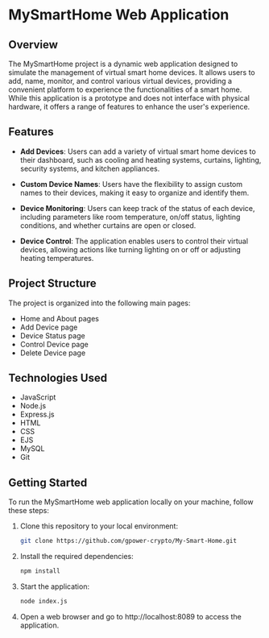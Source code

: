 # MySmartHome Web Application

## Overview

The MySmartHome project is a dynamic web application designed to simulate the management of virtual smart home devices. It allows users to add, name, monitor, and control various virtual devices, providing a convenient platform to experience the functionalities of a smart home. While this application is a prototype and does not interface with physical hardware, it offers a range of features to enhance the user's experience.

## Features

- **Add Devices**: Users can add a variety of virtual smart home devices to their dashboard, such as cooling and heating systems, curtains, lighting, security systems, and kitchen appliances.

- **Custom Device Names**: Users have the flexibility to assign custom names to their devices, making it easy to organize and identify them.

- **Device Monitoring**: Users can keep track of the status of each device, including parameters like room temperature, on/off status, lighting conditions, and whether curtains are open or closed.

- **Device Control**: The application enables users to control their virtual devices, allowing actions like turning lighting on or off or adjusting heating temperatures.

## Project Structure

The project is organized into the following main pages:

- Home and About pages
- Add Device page
- Device Status page
- Control Device page
- Delete Device page

## Technologies Used

- JavaScript
- Node.js
- Express.js
- HTML
- CSS
- EJS
- MySQL
- Git

## Getting Started

To run the MySmartHome web application locally on your machine, follow these steps:

1. Clone this repository to your local environment:

   ```bash
   git clone https://github.com/gpower-crypto/My-Smart-Home.git

2. Install the required dependencies:
   
   ```bash
   npm install
   ```

3. Start the application:
  
   ```bash
   node index.js
   ```
4. Open a web browser and go to http://localhost:8089 to access the application.


  

